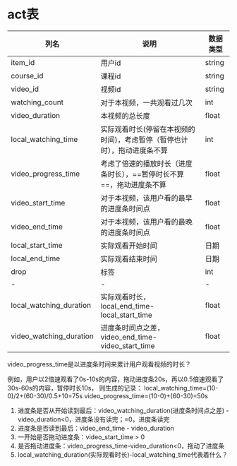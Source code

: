 # act表

| 列名                    | 说明                                                         | 数据类型 |
| ----------------------- | ------------------------------------------------------------ | -------- |
| item_id                 | 用户id                                                       | string   |
| course_id               | 课程id                                                       | string   |
| video_id                | 视频id                                                       | string   |
| watching_count          | 对于本视频，一共观看过几次                                   | int      |
| video_duration          | 本视频的总长度                                               | float    |
| local_watching_time     | 实际观看时长(停留在本视频的时间)，考虑暂停（暂停也计时），拖动进度条不算 | int      |
| video_progress_time     | 考虑了倍速的播放时长（进度条时长），==暂停时长不算==，拖动进度条不算 | float    |
| video_start_time        | 对于本视频，该用户看的最早的进度条时间点                     | float    |
| video_end_time          | 对于本视频，该用户看的最晚的进度条时间点                     | float    |
| local_start_time        | 实际观看开始时间                                             | 日期     |
| local_end_time          | 实际观看结束时间                                             | 日期     |
| drop                    | 标签                                                         | int      |
| -                       | -                                                            | -        |
| local_watching_duration | 实际观看时长，local_end_time-local_start_time                | float    |
| video_watching_duration | 进度条时间点之差，video_end_time-video_start_time            | float    |

video_progress_time是以进度条时间来累计用户观看视频的时长？

例如，用户以2倍速观看了0s-10s的内容，拖动进度条20s，再以0.5倍速观看了30s-60s的内容，暂停时长10s，
则生成的记录：
local_watching_time=(10-0)/2+(60-30)/0.5+10=75s
video_progress_time=(10-0)+(60-30)=50s

1. 进度条是否从开始读到最后：video_watching_duration(进度条时间点之差) - video_duration<0，进度条没有读完；=0，进度条读完
2. 进度条是否读到最后：video_end_time - video_duration
3. 一开始是否拖动进度条：video_start_time > 0
4. 是否拖动进度条：video_progress_time-video_duration<0，拖动了进度条
5. local_watching_duration(实际观看时长)-local_watching_time代表着什么？